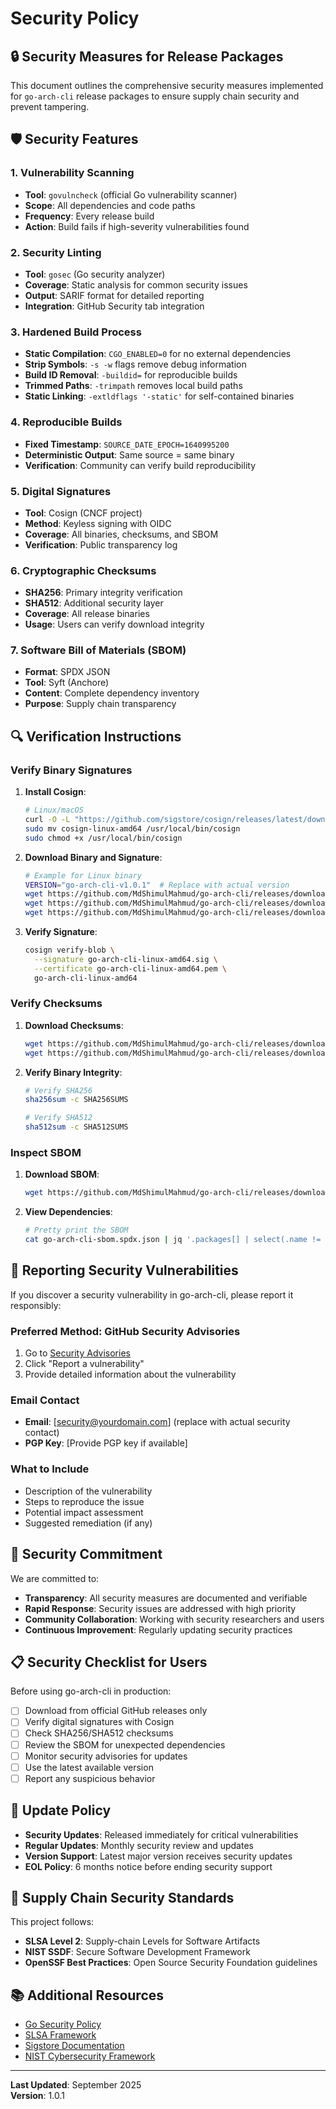 # Security Policy

## 🔒 Security Measures for Release Packages

This document outlines the comprehensive security measures implemented for `go-arch-cli` release packages to ensure supply chain security and prevent tampering.

## 🛡️ Security Features

### 1. **Vulnerability Scanning**
- **Tool**: `govulncheck` (official Go vulnerability scanner)
- **Scope**: All dependencies and code paths
- **Frequency**: Every release build
- **Action**: Build fails if high-severity vulnerabilities found

### 2. **Security Linting**
- **Tool**: `gosec` (Go security analyzer)
- **Coverage**: Static analysis for common security issues
- **Output**: SARIF format for detailed reporting
- **Integration**: GitHub Security tab integration

### 3. **Hardened Build Process**
- **Static Compilation**: `CGO_ENABLED=0` for no external dependencies
- **Strip Symbols**: `-s -w` flags remove debug information
- **Build ID Removal**: `-buildid=` for reproducible builds
- **Trimmed Paths**: `-trimpath` removes local build paths
- **Static Linking**: `-extldflags '-static'` for self-contained binaries

### 4. **Reproducible Builds**
- **Fixed Timestamp**: `SOURCE_DATE_EPOCH=1640995200`
- **Deterministic Output**: Same source = same binary
- **Verification**: Community can verify build reproducibility

### 5. **Digital Signatures**
- **Tool**: Cosign (CNCF project)
- **Method**: Keyless signing with OIDC
- **Coverage**: All binaries, checksums, and SBOM
- **Verification**: Public transparency log

### 6. **Cryptographic Checksums**
- **SHA256**: Primary integrity verification
- **SHA512**: Additional security layer
- **Coverage**: All release binaries
- **Usage**: Users can verify download integrity

### 7. **Software Bill of Materials (SBOM)**
- **Format**: SPDX JSON
- **Tool**: Syft (Anchore)
- **Content**: Complete dependency inventory
- **Purpose**: Supply chain transparency

## 🔍 Verification Instructions

### Verify Binary Signatures

1. **Install Cosign**:
   ```bash
   # Linux/macOS
   curl -O -L "https://github.com/sigstore/cosign/releases/latest/download/cosign-linux-amd64"
   sudo mv cosign-linux-amd64 /usr/local/bin/cosign
   sudo chmod +x /usr/local/bin/cosign
   ```

2. **Download Binary and Signature**:
   ```bash
   # Example for Linux binary
   VERSION="go-arch-cli-v1.0.1"  # Replace with actual version
   wget https://github.com/MdShimulMahmud/go-arch-cli/releases/download/${VERSION}/go-arch-cli-linux-amd64
   wget https://github.com/MdShimulMahmud/go-arch-cli/releases/download/${VERSION}/go-arch-cli-linux-amd64.sig
   wget https://github.com/MdShimulMahmud/go-arch-cli/releases/download/${VERSION}/go-arch-cli-linux-amd64.pem
   ```

3. **Verify Signature**:
   ```bash
   cosign verify-blob \
     --signature go-arch-cli-linux-amd64.sig \
     --certificate go-arch-cli-linux-amd64.pem \
     go-arch-cli-linux-amd64
   ```

### Verify Checksums

1. **Download Checksums**:
   ```bash
   wget https://github.com/MdShimulMahmud/go-arch-cli/releases/download/${VERSION}/SHA256SUMS
   wget https://github.com/MdShimulMahmud/go-arch-cli/releases/download/${VERSION}/SHA512SUMS
   ```

2. **Verify Binary Integrity**:
   ```bash
   # Verify SHA256
   sha256sum -c SHA256SUMS
   
   # Verify SHA512
   sha512sum -c SHA512SUMS
   ```

### Inspect SBOM

1. **Download SBOM**:
   ```bash
   wget https://github.com/MdShimulMahmud/go-arch-cli/releases/download/${VERSION}/go-arch-cli-sbom.spdx.json
   ```

2. **View Dependencies**:
   ```bash
   # Pretty print the SBOM
   cat go-arch-cli-sbom.spdx.json | jq '.packages[] | select(.name != null) | {name: .name, version: .versionInfo}'
   ```

## 🚨 Reporting Security Vulnerabilities

If you discover a security vulnerability in go-arch-cli, please report it responsibly:

### Preferred Method: GitHub Security Advisories
1. Go to [Security Advisories](https://github.com/MdShimulMahmud/go-arch-cli/security/advisories)
2. Click "Report a vulnerability"
3. Provide detailed information about the vulnerability

### Email Contact
- **Email**: [security@yourdomain.com] (replace with actual security contact)
- **PGP Key**: [Provide PGP key if available]

### What to Include
- Description of the vulnerability
- Steps to reproduce the issue
- Potential impact assessment
- Suggested remediation (if any)

## 🎯 Security Commitment

We are committed to:

- **Transparency**: All security measures are documented and verifiable
- **Rapid Response**: Security issues are addressed with high priority
- **Community Collaboration**: Working with security researchers and users
- **Continuous Improvement**: Regularly updating security practices

## 📋 Security Checklist for Users

Before using go-arch-cli in production:

- [ ] Download from official GitHub releases only
- [ ] Verify digital signatures with Cosign
- [ ] Check SHA256/SHA512 checksums
- [ ] Review the SBOM for unexpected dependencies
- [ ] Monitor security advisories for updates
- [ ] Use the latest available version
- [ ] Report any suspicious behavior

## 🔄 Update Policy

- **Security Updates**: Released immediately for critical vulnerabilities
- **Regular Updates**: Monthly security review and updates
- **Version Support**: Latest major version receives security updates
- **EOL Policy**: 6 months notice before ending security support

## 🌟 Supply Chain Security Standards

This project follows:

- **SLSA Level 2**: Supply-chain Levels for Software Artifacts
- **NIST SSDF**: Secure Software Development Framework
- **OpenSSF Best Practices**: Open Source Security Foundation guidelines

## 📚 Additional Resources

- [Go Security Policy](https://golang.org/security)
- [SLSA Framework](https://slsa.dev/)
- [Sigstore Documentation](https://docs.sigstore.dev/)
- [NIST Cybersecurity Framework](https://www.nist.gov/cyberframework)

---

**Last Updated**: September 2025  
**Version**: 1.0.1